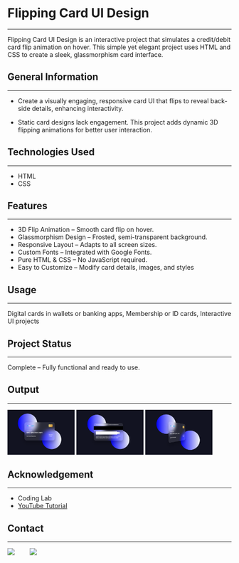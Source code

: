 <h1>Flipping Card UI Design</h1>
<hr>
<p>
Flipping Card UI Design is an interactive project that simulates a credit/debit card flip animation on hover. This simple yet elegant project uses HTML and CSS to create a sleek, glassmorphism card interface.
</p>

<h2>General Information</h2>
<hr>

<ul>
<li>Create a visually engaging, responsive card UI that flips to reveal back-side details, enhancing interactivity.</li>
</ul>

<ul>
<li>Static card designs lack engagement. This project adds dynamic 3D flipping animations for better user interaction.</li>
</ul>

<h2>Technologies Used</h2>
<hr>
<ul>
<li>HTML</li>
<li>CSS</li>
</ul>

<h2>Features</h2>
<hr>
<ul>
<li>3D Flip Animation – Smooth card flip on hover.</li>
<li>Glassmorphism Design – Frosted, semi-transparent background.</li>
<li>Responsive Layout – Adapts to all screen sizes.</li>
<li>Custom Fonts – Integrated with Google Fonts.</li>
<li>Pure HTML & CSS – No JavaScript required.</li>
<li>Easy to Customize – Modify card details, images, and styles</li>
</ul>

<h2>Usage</h2>
<hr>
<p>
Digital cards in wallets or banking apps,  
Membership or ID cards,  
Interactive UI projects  
</p>

<h2>Project Status</h2>
<hr>
<p>Complete – Fully functional and ready to use.</p>

<h2>Output</h2>
<hr>
<p>
<img src="https://github.com/MITHUN-17/Flipping-Card-UI-Design/blob/84683fde35dd3e98de03941198cb44f5fa1ca428/Output/01.png" alt="Front View" width="30%">
<img src="https://github.com/MITHUN-17/Flipping-Card-UI-Design/blob/30360265d34f4a9c2878a9ab955423646edf6843/Output/03.png" alt="Back View" width="30%">
<img src="https://github.com/MITHUN-17/Flipping-Card-UI-Design/blob/003a996d509dceb08a6bfe305ced29edfce669c4/Output/02.png" alt="Card Flip in Action" width="30%">
</p>

<h2>Acknowledgement</h2>
<hr>
<ul>
<li>Coding Lab</li>
<li><a href="https://www.youtube.com/watch?v=20Qb7pNMv-4&list=PLImJ3umGjxdD3ov2lwg0SM5rxz5v9FjOf&index=2" target="_blank">YouTube Tutorial</a></li>
</ul>

<h2>Contact</h2>
<hr>
<p>
<a href="https://www.linkedin.com/in/mithunsivakumar-s17/" target="_blank">
<img src="https://cdn.jsdelivr.net/gh/devicons/devicon/icons/linkedin/linkedin-original.svg" style="width: 10%;"></a>  
<span style="margin-right: 30px;"></span>  
<a href="https://github.com/MITHUN-17" target="_blank">
<img src="https://cdn.jsdelivr.net/gh/devicons/devicon/icons/github/github-original.svg" style="width: 10%;"></a>  
</p>
